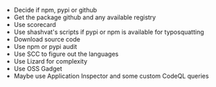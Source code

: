 - Decide if npm, pypi or github
- Get the package github and any available registry
- Use scorecard
- Use shashvat's scripts if pypi or npm is available for typosquatting
- Download source code
- Use npm or pypi audit
- Use SCC to figure out the languages
- Use Lizard for complexity
- Use OSS Gadget
- Maybe use Application Inspector and some custom CodeQL queries